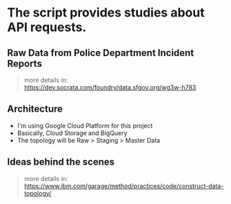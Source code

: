 # The script provides studies about API requests.

## Raw Data from Police Department Incident Reports

> more details in: https://dev.socrata.com/foundry/data.sfgov.org/wg3w-h783

## Architecture

- I'm using Google Cloud Platform for this project
- Basically, Cloud Storage and BigQuery
- The topology will be Raw > Staging > Master Data

## Ideas behind the scenes

> more details in: https://www.ibm.com/garage/method/practices/code/construct-data-topology/
